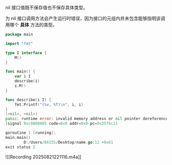 nil 接口值既不保存值也不保存具体类型。

为 nil 接口调用方法会产生运行时错误，因为接口的元组内并未包含能够指明该调用哪个 **具体** 方法的类型。

```go
package main

import "fmt"

type I interface {
	M()
}

func main() {
	var i I
	describe(i)
	i.M()
}

func describe(i I) {
	fmt.Printf("(%v, %T)\n", i, i)
}
(<nil>, <nil>)
panic: runtime error: invalid memory address or nil pointer dereference
[signal 0xc0000005 code=0x0 addr=0x0 pc=0x35f6c1]

goroutine 1 [running]:
main.main()
        D:/Users/86155/Desktop/name.go:12 +0x61
exit status 2
```


![[Recording 20250821221116.m4a]]
